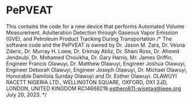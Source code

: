 # PePVEAT
This contains the code for a new device that performs Automated Volume Measurement, Adulteration Detection through Gaseous Vapor Emission (GVE), and Petroleum Product Tracking During Transportation
/* 
The software code and the PePVEAT is owned by Dr. Jason M. Zara, Dr. Vesna Zderic, Dr. Murray H. Loew, Dr. Erkinay Abliz, Dr. Shani Ross,
Dr. Ahmed Jendoubi, Dr. Mohamed Chouikha, Dr. Gary Harris, Mr. James Griffin, Engineer Francis Olawuyi, Dr. Matthew Olawuyi,
Engineer Joshua Olawuyi, Engineer Deborah Olawuyi, Engineer Joseph Olawuyi, Dr. Michael Olawuyi, Honorable Damilola Sunday Olawuyi
and Dr. Esther Olawuyi.
OLAWUYI RACETT NIGERIA LTD.,
WELLINGTON SQUARE,
OXFORD, OX1 2JD, LONDON, UNITED KINGDOM RC14668218
esthero611-wisetag@ieee.org
July 20, 2023.
*/
